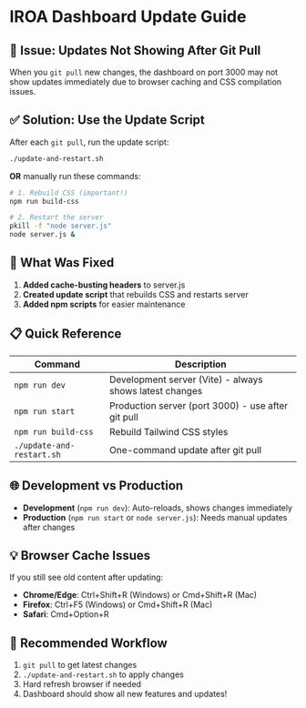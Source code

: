 # IROA Dashboard Update Guide

## 🚨 Issue: Updates Not Showing After Git Pull

When you `git pull` new changes, the dashboard on port 3000 may not show updates immediately due to browser caching and CSS compilation issues.

## ✅ Solution: Use the Update Script

After each `git pull`, run the update script:

```bash
./update-and-restart.sh
```

**OR** manually run these commands:

```bash
# 1. Rebuild CSS (important!)
npm run build-css

# 2. Restart the server
pkill -f "node server.js"
node server.js &
```

## 🔧 What Was Fixed

1. **Added cache-busting headers** to server.js
2. **Created update script** that rebuilds CSS and restarts server
3. **Added npm scripts** for easier maintenance

## 📋 Quick Reference

| Command | Description |
|---------|-------------|
| `npm run dev` | Development server (Vite) - always shows latest changes |
| `npm run start` | Production server (port 3000) - use after git pull |
| `npm run build-css` | Rebuild Tailwind CSS styles |
| `./update-and-restart.sh` | One-command update after git pull |

## 🌐 Development vs Production

- **Development** (`npm run dev`): Auto-reloads, shows changes immediately
- **Production** (`npm run start` or `node server.js`): Needs manual updates after changes

## 💡 Browser Cache Issues

If you still see old content after updating:
- **Chrome/Edge**: Ctrl+Shift+R (Windows) or Cmd+Shift+R (Mac)
- **Firefox**: Ctrl+F5 (Windows) or Cmd+Shift+R (Mac)
- **Safari**: Cmd+Option+R

## 🔄 Recommended Workflow

1. `git pull` to get latest changes
2. `./update-and-restart.sh` to apply changes
3. Hard refresh browser if needed
4. Dashboard should show all new features and updates!